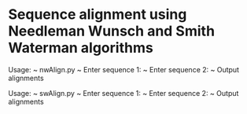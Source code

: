# Sequence alignment using Needleman Wunsch and Smith Waterman algorithms

Usage:
~ nwAlign.py
~ Enter sequence 1: 
~ Enter sequence 2:
~ Output alignments

Usage:
~ swAlign.py
~ Enter sequence 1: 
~ Enter sequence 2:
~ Output alignments
